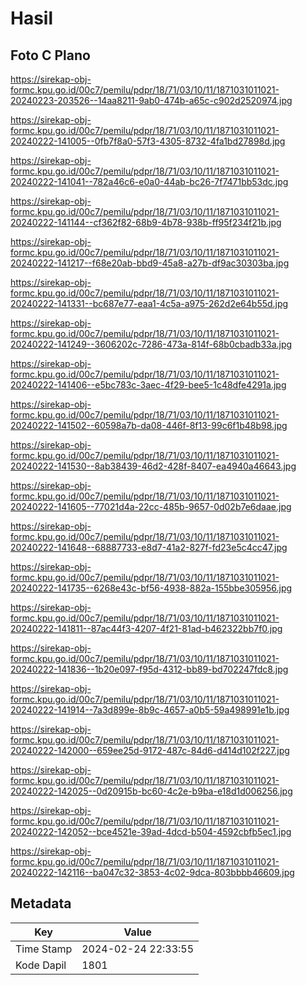 # Hasil

## Foto C Plano

https://sirekap-obj-formc.kpu.go.id/00c7/pemilu/pdpr/18/71/03/10/11/1871031011021-20240223-203526--14aa8211-9ab0-474b-a65c-c902d2520974.jpg

https://sirekap-obj-formc.kpu.go.id/00c7/pemilu/pdpr/18/71/03/10/11/1871031011021-20240222-141005--0fb7f8a0-57f3-4305-8732-4fa1bd27898d.jpg

https://sirekap-obj-formc.kpu.go.id/00c7/pemilu/pdpr/18/71/03/10/11/1871031011021-20240222-141041--782a46c6-e0a0-44ab-bc26-7f7471bb53dc.jpg

https://sirekap-obj-formc.kpu.go.id/00c7/pemilu/pdpr/18/71/03/10/11/1871031011021-20240222-141144--cf362f82-68b9-4b78-938b-ff95f234f21b.jpg

https://sirekap-obj-formc.kpu.go.id/00c7/pemilu/pdpr/18/71/03/10/11/1871031011021-20240222-141217--f68e20ab-bbd9-45a8-a27b-df9ac30303ba.jpg

https://sirekap-obj-formc.kpu.go.id/00c7/pemilu/pdpr/18/71/03/10/11/1871031011021-20240222-141331--bc687e77-eaa1-4c5a-a975-262d2e64b55d.jpg

https://sirekap-obj-formc.kpu.go.id/00c7/pemilu/pdpr/18/71/03/10/11/1871031011021-20240222-141249--3606202c-7286-473a-814f-68b0cbadb33a.jpg

https://sirekap-obj-formc.kpu.go.id/00c7/pemilu/pdpr/18/71/03/10/11/1871031011021-20240222-141406--e5bc783c-3aec-4f29-bee5-1c48dfe4291a.jpg

https://sirekap-obj-formc.kpu.go.id/00c7/pemilu/pdpr/18/71/03/10/11/1871031011021-20240222-141502--60598a7b-da08-446f-8f13-99c6f1b48b98.jpg

https://sirekap-obj-formc.kpu.go.id/00c7/pemilu/pdpr/18/71/03/10/11/1871031011021-20240222-141530--8ab38439-46d2-428f-8407-ea4940a46643.jpg

https://sirekap-obj-formc.kpu.go.id/00c7/pemilu/pdpr/18/71/03/10/11/1871031011021-20240222-141605--77021d4a-22cc-485b-9657-0d02b7e6daae.jpg

https://sirekap-obj-formc.kpu.go.id/00c7/pemilu/pdpr/18/71/03/10/11/1871031011021-20240222-141648--68887733-e8d7-41a2-827f-fd23e5c4cc47.jpg

https://sirekap-obj-formc.kpu.go.id/00c7/pemilu/pdpr/18/71/03/10/11/1871031011021-20240222-141735--6268e43c-bf56-4938-882a-155bbe305956.jpg

https://sirekap-obj-formc.kpu.go.id/00c7/pemilu/pdpr/18/71/03/10/11/1871031011021-20240222-141811--87ac44f3-4207-4f21-81ad-b462322bb7f0.jpg

https://sirekap-obj-formc.kpu.go.id/00c7/pemilu/pdpr/18/71/03/10/11/1871031011021-20240222-141836--1b20e097-f95d-4312-bb89-bd702247fdc8.jpg

https://sirekap-obj-formc.kpu.go.id/00c7/pemilu/pdpr/18/71/03/10/11/1871031011021-20240222-141914--7a3d899e-8b9c-4657-a0b5-59a498991e1b.jpg

https://sirekap-obj-formc.kpu.go.id/00c7/pemilu/pdpr/18/71/03/10/11/1871031011021-20240222-142000--659ee25d-9172-487c-84d6-d414d102f227.jpg

https://sirekap-obj-formc.kpu.go.id/00c7/pemilu/pdpr/18/71/03/10/11/1871031011021-20240222-142025--0d20915b-bc60-4c2e-b9ba-e18d1d006256.jpg

https://sirekap-obj-formc.kpu.go.id/00c7/pemilu/pdpr/18/71/03/10/11/1871031011021-20240222-142052--bce4521e-39ad-4dcd-b504-4592cbfb5ec1.jpg

https://sirekap-obj-formc.kpu.go.id/00c7/pemilu/pdpr/18/71/03/10/11/1871031011021-20240222-142116--ba047c32-3853-4c02-9dca-803bbbb46609.jpg


## Metadata

| Key        | Value               |
| ---------- | ------------------- |
| Time Stamp | 2024-02-24 22:33:55 |
| Kode Dapil | 1801                |



